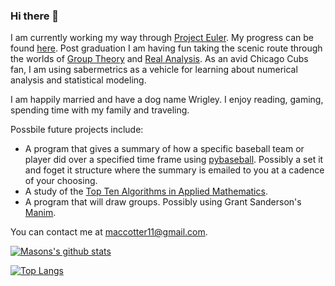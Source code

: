 ### Hi there 👋

I am currently working my way through [Project Euler](https://projecteuler.net/). My progress can be found [here](https://github.com/maccotter11/Project-Euler). Post graduation I am having fun taking the scenic route through the worlds of [Group Theory](https://en.wikipedia.org/wiki/Group_theory) and [Real Analysis](https://en.wikipedia.org/wiki/Real_analysis#:~:text=Real%20analysis%20is%20an%20area,form%20the%20extended%20real%20line.). As an avid Chicago Cubs fan, I am using sabermetrics as a vehicle for learning about numerical analysis and statistical modeling. 

I am happily married and have a dog name Wrigley. I enjoy reading, gaming, spending time with my family and traveling.

Possbile future projects include: 
* A program that gives a summary of how a specific baseball team or player did over a specified time frame using [pybaseball](https://github.com/jldbc/pybaseball). Possibly a set it and foget it structure where the summary is emailed to you at a cadence of your choosing. 
* A study of the [Top Ten Algorithms in Applied Mathematics](https://nhigham.com/2016/03/29/the-top-10-algorithms-in-applied-mathematics/).
* A program that will draw groups. Possibly using Grant Sanderson's [Manim](https://github.com/3b1b/manim).


You can contact me at maccotter11@gmail.com.

[![Masons's github stats](https://github-readme-stats.vercel.app/api?username=MCotter92&count_private=true&show_icons=true&theme=radical&hide_rank=false)](https://github.com/MCotter92/github-readme-stats)

[![Top Langs](https://github-readme-stats.vercel.app/api/top-langs/?username=MCotter92)](https://github.com/MCotter92/github-readme-stats)
